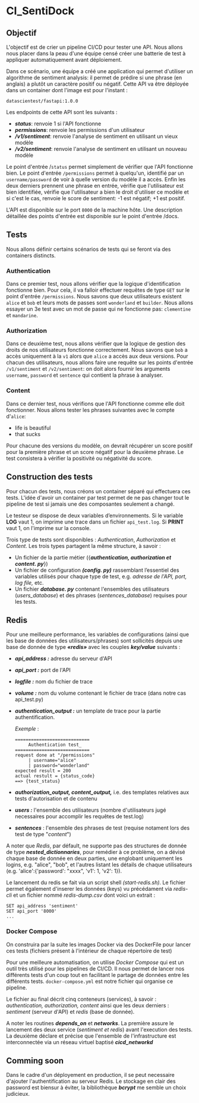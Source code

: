 # CI_SentiDock

## Objectif

L'objectif est de crier un pipeline CI/CD pour tester une API. Nous allons nous placer dans la peau d'une équipe censé créer une batterie de test à appliquer automatiquement avant déploiement.

Dans ce scénario, une équipe a créé une application qui permet d'utiliser un algorithme de sentiment analysis: il permet de prédire si une phrase (en anglais) a plutôt un caractère positif ou négatif. Cette API va être déployée dans un container dont l'image est pour l'instant :
```
datascientest/fastapi:1.0.0
```
Les endpoints de cette API sont les suivants :
   - _**status**_: renvoie 1 si l'API fonctionne
  - _**permissions**_: renvoie les permissions d'un utilisateur
   - _**/v1/sentiment**_: renvoie l'analyse de sentiment en utilisant un vieux modèle
  -  _**/v2/sentiment**_: renvoie l'analyse de sentiment en utilisant un nouveau modèle

Le point d'entrée /`status` permet simplement de vérifier que l'API fonctionne bien. Le point d'entrée `/permissions` permet à quelqu'un, identifié par un `username/password` de voir à quelle version du modèle il a accès. Enfin les deux derniers prennent une phrase en entrée, vérifie que l'utilisateur est bien identifiée, vérifie que l'utilisateur a bien le droit d'utiliser ce modèle et si c'est le cas, renvoie le score de sentiment: -1 est négatif; +1 est positif.

L'API est disponible sur le port `8000` de la machine hôte. Une description détaillée des points d'entrée est disponible sur le point d'entrée /docs.

## Tests

Nous allons définir certains scénarios de tests qui se feront via des containers distincts.

### Authentication

Dans ce premier test, nous allons vérifier que la logique d'identification fonctionne bien. Pour cela, il va falloir effectuer requêtes de type `GET` sur le point d'entrée `/permissions`. Nous savons que deux utilisateurs existent `alice` et `bob` et leurs mots de passes sont `wonderland` et `builder`. Nous allons essayer un 3e test avec un mot de passe qui ne fonctionne pas: `clementine` et `mandarine`.

### Authorization

Dans ce deuxième test, nous allons vérifier que la logique de gestion des droits de nos utilisateurs fonctionne correctement. Nous savons que `bob` a accès uniquement à la `v1` alors que `alice` a accès aux deux versions. Pour chacun des utilisateurs, nous allons faire une requête sur les points d'entrée `/v1/sentiment` et `/v2/sentiment`: on doit alors fournir les arguments `username`, `password` et `sentence` qui contient la phrase à analyser.

### Content

Dans ce dernier test, nous vérifions que l'API fonctionne comme elle doit fonctionner. Nous allons tester les phrases suivantes avec le compte d'`alice`:
-  life is beautiful
-  that sucks

Pour chacune des versions du modèle, on devrait récupérer un score positif pour la première phrase et un score négatif pour la deuxième phrase. Le test consistera à vérifier la positivité ou négativité du score.

## Construction des tests

Pour chacun des tests, nous créons un container séparé qui effectuera ces tests. L'idée d'avoir un container par test permet de ne pas changer tout le pipeline de test si jamais une des composantes seulement a changé.

Le testeur se dispose de deux variables d’environnements. Si le variable **LOG** vaut 1, on imprime une trace dans un fichier `api_test.log`. Si **PRINT** vaut 1, on l'imprime sur la console.

Trois type de tests sont disponibles : _Authentication_, _Authorization_ et _Content_. Les trois types partagent la même structure, à savoir :

- Un fichier de la partie métier ({**_authentication, authorization et content. py_**})
- Un fichier de configuration _**(config. py)**_ rassemblant l’essentiel des variables utilisés pour chaque type de test, e.g. _adresse de l'API, port, log file,_ etc.
- Un fichier _**database. py**_ contenant l'ensembles des utilisateurs (_users_database_) et des phrases (_sentences_database_) requises pour les tests.

## Redis

Pour une meilleure performance, les variables de configurations (ainsi que les base de données des utilisateurs/phrases) sont sollicités depuis une base de donnée de type _**«redis»**_ avec les couples _**key/value**_ suivants :

- _**api_address :**_ adresse du serveur d'API
    
- _**api_port :**_ port de l'API
    
-  _**logfile :**_ nom du fichier de trace
    
-  _**volume :**_ nom du volume contenant le fichier de trace (dans notre cas api_test.py)
    
-  _**authentication_output :**_ un template de trace pour la partie authentification.
    
    _Exemple_ :
    ```
    ============================
         Authentication test_
    ============================
    request done at "/permissions"
         | username="alice"
         | password="wonderland"
    expected result = 200
    actual restult = {status_code}
    ==> {test_status}
    ```
- _**authorization_output, content_output,**_ i.e. des templates relatives aux tests d'autorisation et de contenu
- _**users :**_ l'ensemble des utilisateurs (nombre d'utilisateurs jugé necessaires pour accomplir les requêtes de test.log)
- _**sentences**_ : l'ensemble des phrases de test (requise notament lors des test de type "_content_")

A noter que _Redis_, par défault, ne supporte pas des structures de donnée de type _**nested_dictionnaries**_, pour remédier à ce problème, on a dévisé chaque base de donnée en deux parties, une englobant uniquement les logins, e.g. "alice", "bob", et l'autres listant les détails de chaque utilisateurs (e.g. 'alice':{'password': "xxxx", 'v1': 1, 'v2': 1}).

Le lancement du redis se fait via un script shell _(start-redis.sh)_. Le fichier permet également d'inserer les données (keys) vu précédament via _redis-cli_ et un fichier nommé _redis-dump.csv_ dont voici un extrait :

```
SET api_address 'sentiment'
SET api_port '8000'
...
```

### Docker Compose

On construira par la suite les images Docker via des DockerFile pour lancer ces tests (fichiers présent à l'intérieur de chaque répertoire de test)

Pour une meilleure automatisation, on utilise _Docker Compose_ qui est un outil très utilisé pour les pipelines de CI/CD. Il nous permet de lancer nos différents tests d'un coup tout en facilitant le partage de données entre les différents tests. `docker-compose.yml` est notre fichier qui organise ce pipeline.

Le fichier au final décrit cinq conteneurs (services), à savoir : _authentication, authorization, content_ ainsi que les deux derniers : _sentiment_ (serveur d'API) et _redis_ (base de donnée).

A noter les routines _**depends_on**_ et _**networks**_. La première assure le lancement des deux service (_sentiment et redis_) avant l'execution des tests. La deuxième déclare et précise que l'ensemble de l'infrastructure est interconnectée via un réseau virtuel baptisé _**cicd_networkd**_

## Comming soon

Dans le cadre d'un déployement en production, il se peut necessaire d'ajouter l'authentification au serveur Redis. Le stockage en clair des password est biensur à éviter, la bibliothèque _**bcrypt**_ me semble un choix judicieux. 
